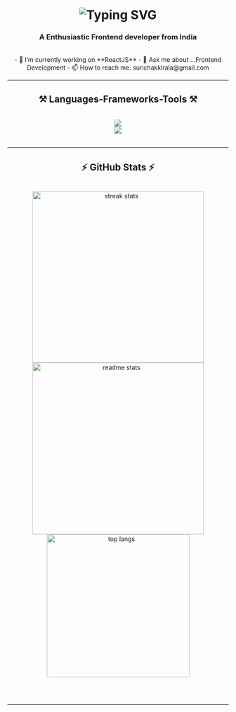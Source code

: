 <h1 align='center'>
  <img src="https://readme-typing-svg.demolab.com?font=Fira+Code&weight=600&size=22&pause=1000&color=3F00F7&random=false&width=535&lines=Hi+There!+👋;+I'm+Surendra+Kumar!👋;" alt="Typing SVG" />
</h1>
<h3 align="center">A Enthusiastic Frontend developer from India</h3>

<br/>

<div align="center">
- 🔭 I’m currently working on **ReactJS**
- 💬 Ask me about ...Frontend Development
- 📫 How to reach me: surichakkirala@gmail.com
</div>
 <hr/>
 
<h2 align="center">⚒️ Languages-Frameworks-Tools ⚒️</h2>
<br/>
<div align="center">
    <img src="https://skillicons.dev/icons?i=react,mui,html,css,vscode,github,tailwind,git," />
    <br>
    <img src="https://skillicons.dev/icons?i=javascript,firebase,mongodb,c,nextjs,mysql" />
</div>

<br/>
<hr/>

<h2 align="center">⚡ GitHub Stats ⚡</h2>
<br>
<div align=center>
  <img width=390 src="https://github-readme-streak-stats-surichakkirala.vercel.app/?user=salesp07&count_private=true&theme=react&border_radius=10" alt="streak stats"/>
  <img width=390 src="https://github-readme-stats-surichakkirala.vercel.app/api?username=surichakkirala&count_private=true&show_icons=true&theme=react&rank_icon=github&border_radius=10" alt="readme stats" />
  <br/>
  <img width=325 align="center" src="https://github-readme-stats-surichakkirala.vercel.app/api/top-langs/?username=salesp07&hide=HTML&langs_count=8&layout=compact&theme=react&border_radius=10&size_weight=0.5&count_weight=0.5&exclude_repo=github-readme-stats" alt="top langs" />
</div>

<br/><br/>

<hr/>

<br/>
